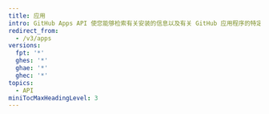 ```yaml
---
title: 应用
intro: GitHub Apps API 使您能够检索有关安装的信息以及有关 GitHub 应用程序的特定信息。
redirect_from:
  - /v3/apps
versions:
  fpt: '*'
  ghes: '*'
  ghae: '*'
  ghec: '*'
topics:
  - API
miniTocMaxHeadingLevel: 3
---
```


<!--
  Operations are automatically generated. Markdown for this page is located in data/reusables/rest-reference/apps
-->
